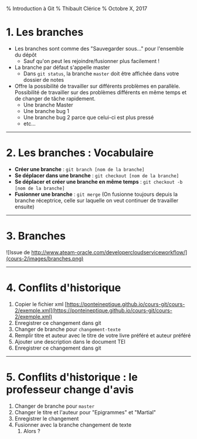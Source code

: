 % Introduction à Git
% Thibault Clérice
% Octobre X, 2017

# 1. Les branches

- Les branches sont comme des "Sauvegarder sous..." pour l'ensemble du dépôt
	- Sauf qu'on peut les rejoindre/fusionner plus facilement !
- La branche par défaut s'appelle master
	- Dans `git status`, la branche `master` doit être affichée dans votre dossier de notes
- Offre la possibilité de travailler sur différents problèmes en parallèle. Possibilité de travailler sur des problèmes différents en même temps et de changer de tâche rapidement.
	- Une branche Master
	- Une branche bug 1
	- Une branche bug 2 parce que celui-ci est plus pressé
	- etc...

---

# 2. Les branches : Vocabulaire

- **Créer une branche** : `git branch [nom de la branche]`
- **Se déplacer dans une branche** : `git checkout [nom de la branche]`
- **Se déplacer et créer une branche en même temps** : `git checkout -b [nom de la branche]`
- **Fusionner une branche** : `git merge` (On fusionne toujours depuis la branche réceptrice, celle sur laquelle on veut continuer de travailler ensuite)

---

# 3. Branches

![Issue de http://www.ateam-oracle.com/developercloudserviceworkflow/](cours-2/images/branches.png)

---

# 4. Conflits d'historique

1. Copier le fichier xml  [https://ponteineptique.github.io/cours-git/cours-2/exemple.xml](https://ponteineptique.github.io/cours-git/cours-2/exemple.xml)
2. Enregistrer ce changement dans git
3. Changer de branche pour `changement-texte`
4. Remplir titre et auteur avec le titre de votre livre préféré et auteur préféré
5. Ajouter une description dans le document TEI
2. Enregistrer ce changement dans git

---

# 5.  Conflits d'historique : le professeur change d'avis 

1. Changer de branche pour `master`
2. Changer le titre et l'auteur pour "Epigrammes" et "Martial"
3. Enregistrer le changement
4. Fusionner avec la branche changement de texte
	1. Alors ?